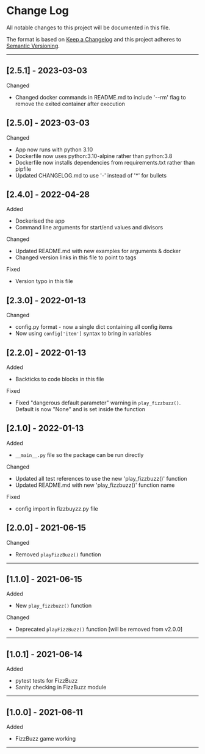 <!-- omit in toc -->
# Change Log

All notable changes to this project will be documented in this file.

The format is based on [Keep a Changelog](https://keepachangelog.com/en/1.0.0/) and this project adheres to [Semantic Versioning](https://semver.org/).

---

## [2.5.1] - 2023-03-03

Changed

- Changed docker commands in README.md to include '--rm' flag to remove the exited container after execution

## [2.5.0] - 2023-03-03

Changed

- App now runs with python 3.10
- Dockerfile now uses python:3.10-alpine rather than python:3.8
- Dockerfile now installs dependencies from requirements.txt rather than pipfile
- Updated CHANGELOG.md to use '-' instead of '*' for bullets

## [2.4.0] - 2022-04-28

Added

* Dockerised the app
* Command line arguments for start/end values and divisors

Changed

* Updated README.md with new examples for arguments & docker
* Changed version links in this file to point to tags

Fixed

* Version typo in this file

## [2.3.0] - 2022-01-13

Changed

* config.py format - now a single dict containing all config items
* Now using ```config['item']``` syntax to bring in variables

## [2.2.0] - 2022-01-13

Added

* Backticks to code blocks in this file

Fixed

* Fixed "dangerous default parameter" warning in ```play_fizzbuzz()```. Default is now "None" and is set inside the function

## [2.1.0] - 2022-01-13

Added

* ```__main__.py``` file so the package can be run directly

Changed

* Updated all test references to use the new 'play_fizzbuzz()' function
* Updated README.md with new 'play_fizzbuzz()' function name

Fixed

* config import in fizzbuyzz.py file

## [2.0.0] - 2021-06-15

Changed

* Removed ```playFizzBuzz()``` function

---

## [1.1.0] - 2021-06-15

Added

* New ```play_fizzbuzz()``` function

Changed

* Deprecated ```playFizzBuzz()``` function [will be removed from v2.0.0]

---

## [1.0.1] - 2021-06-14

Added

* pytest tests for FizzBuzz
* Sanity checking in FizzBuzz module

---

## [1.0.0] - 2021-06-11

Added

* FizzBuzz game working

---
